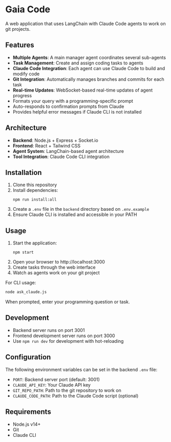 # Gaia Code

A web application that uses LangChain with Claude Code agents to work on git projects.

## Features

- **Multiple Agents**: A main manager agent coordinates several sub-agents
- **Task Management**: Create and assign coding tasks to agents
- **Claude Code Integration**: Each agent can use Claude Code to build and modify code
- **Git Integration**: Automatically manages branches and commits for each task
- **Real-time Updates**: WebSocket-based real-time updates of agent progress
- Formats your query with a programming-specific prompt
- Auto-responds to confirmation prompts from Claude
- Provides helpful error messages if Claude CLI is not installed

## Architecture

- **Backend**: Node.js + Express + Socket.io
- **Frontend**: React + Tailwind CSS
- **Agent System**: LangChain-based agent architecture
- **Tool Integration**: Claude Code CLI integration

## Installation

1. Clone this repository
2. Install dependencies:
   ```
   npm run install:all
   ```
3. Create a `.env` file in the `backend` directory based on `.env.example`
4. Ensure Claude CLI is installed and accessible in your PATH

## Usage

1. Start the application:
   ```
   npm start
   ```
2. Open your browser to http://localhost:3000
3. Create tasks through the web interface
4. Watch as agents work on your git project

For CLI usage:
```bash
node ask_claude.js
```
When prompted, enter your programming question or task.

## Development

- Backend server runs on port 3001
- Frontend development server runs on port 3000
- Use `npm run dev` for development with hot-reloading

## Configuration

The following environment variables can be set in the backend `.env` file:

- `PORT`: Backend server port (default: 3001)
- `CLAUDE_API_KEY`: Your Claude API key
- `GIT_REPO_PATH`: Path to the git repository to work on
- `CLAUDE_CODE_PATH`: Path to the Claude Code script (optional)

## Requirements

- Node.js v14+
- Git
- Claude CLI